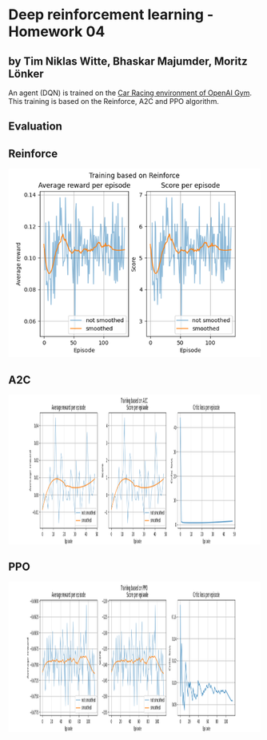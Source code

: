# Deep reinforcement learning - Homework 04
## by Tim Niklas Witte, Bhaskar Majumder, Moritz Lönker 

An agent (DQN) is trained on the [Car Racing environment of OpenAI Gym](
https://www.gymlibrary.ml/environments/box2d/car_racing/).
This training is based on the Reinforce, A2C and PPO algorithm.

## Evaluation

## Reinforce

<img src="./media/TrainingPlot_Reinforce.png">

## A2C

<img src="./media/TrainingPlot_A2C.png" width="1000" height="300">

## PPO

<img src="./media/TrainingPlot_PPO.png" width="1000" height="300">